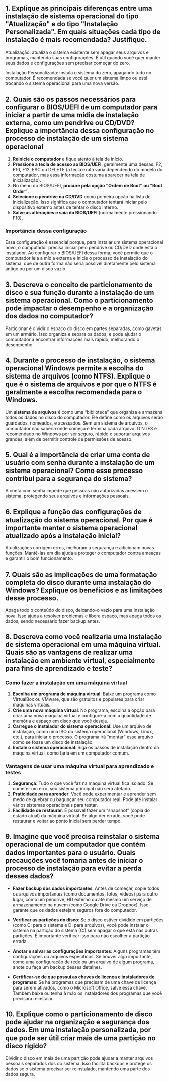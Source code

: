 ## 1. **Explique as principais diferenças entre uma instalação de sistema operacional do tipo "Atualização" e do tipo "Instalação Personalizada". Em quais situações cada tipo de instalação é mais recomendada? Justifique.**

Atualização: atualiza o sistema existente sem apagar seus arquivos e programas, mantendo suas configurações. É útil quando você quer manter seus dados e configurações sem precisar começar do zero.

Instalação Personalizada: instala o sistema do zero, apagando tudo no computador. É recomendada se você quer um sistema limpo ou está trocando o sistema operacional para uma nova versão.
## 2. **Quais são os passos necessários para configurar o BIOS/UEFI de um computador para iniciar a partir de uma mídia de instalação externa, como um pendrive ou CD/DVD? Explique a importância dessa configuração no processo de instalação de um sistema operacional**

1. **Reinicie o computador** e fique atento à tela de início.
2. **Pressione a tecla de acesso ao BIOS/UEFI**, geralmente uma dessas: F2, F10, F12, ESC ou DELETE (a tecla exata varia dependendo do modelo do computador, mas essa informação costuma aparecer na tela de inicialização).
3. No menu do BIOS/UEFI, **procure pela opção “Ordem de Boot” ou “Boot Order”**.
4. **Selecione o pendrive ou CD/DVD** como primeira opção na lista de inicialização. Isso significa que o computador tentará iniciar pelo dispositivo externo antes de tentar o disco interno.
5. **Salve as alterações e saia do BIOS/UEFI** (normalmente pressionando F10).
### Importância dessa configuração

Essa configuração é essencial porque, para instalar um sistema operacional novo, o computador precisa iniciar pelo pendrive ou CD/DVD onde está o instalador. Ao configurar o BIOS/UEFI dessa forma, você permite que o computador leia a mídia externa e inicie o processo de instalação do sistema, que de outra forma não seria possível diretamente pelo sistema antigo ou por um disco vazio.
## 3. **Descreva o conceito de particionamento de disco e sua função durante a instalação de um sistema operacional. Como o particionamento pode impactar o desempenho e a organização dos dados no computador?**

Particionar é dividir o espaço do disco em partes separadas, como gavetas em um armário. Isso organiza e separa os dados, e pode ajudar o computador a encontrar informações mais rápido, melhorando o desempenho.
## 4. **Durante o processo de instalação, o sistema operacional Windows permite a escolha do sistema de arquivos (como NTFS). Explique o que é o sistema de arquivos e por que o NTFS é geralmente a escolha recomendada para o Windows.**

Um **sistema de arquivos** é como uma “biblioteca” que organiza e armazena todos os dados no disco do computador. Ele define como os arquivos serão guardados, nomeados, e acessados. Sem um sistema de arquivos, o computador não saberia onde começa e termina cada arquivo. O NTFS é recomendado no Windows por ser seguro, rápido e suportar arquivos grandes, além de permitir controle de permissões de acesso.
## 5. **Qual é a importância de criar uma conta de usuário com senha durante a instalação de um sistema operacional? Como esse processo contribui para a segurança do sistema?**

A conta com senha impede que pessoas não autorizadas acessem o sistema, protegendo seus arquivos e informações pessoais.
## 6. **Explique a função das configurações de atualização do sistema operacional. Por que é importante manter o sistema operacional atualizado após a instalação inicial?**

Atualizações corrigem erros, melhoram a segurança e adicionam novas funções. Mantê-las em dia ajuda a proteger o computador contra ameaças e garantir o bom funcionamento.
## 7. **Quais são as implicações de uma formatação completa do disco durante uma instalação do Windows? Explique os benefícios e as limitações desse processo.**

Apaga todo o conteúdo do disco, deixando-o vazio para uma instalação nova. Isso ajuda a resolver problemas e libera espaço, mas apaga todos os dados, sendo necessário fazer backup antes.
## 8. **Descreva como você realizaria uma instalação de sistema operacional em uma máquina virtual. Quais são as vantagens de realizar uma instalação em ambiente virtual, especialmente para fins de aprendizado e teste?**

### Como fazer a instalação em uma máquina virtual

1. **Escolha um programa de máquina virtual**: Baixe um programa como VirtualBox ou VMware, que são gratuitos e populares para criar máquinas virtuais.
2. **Crie uma nova máquina virtual**: No programa, escolha a opção para criar uma nova máquina virtual e configure-a com a quantidade de memória e espaço em disco que você deseja.
3. **Carregue o instalador do sistema operacional**: Use um arquivo de instalação, como uma ISO do sistema operacional (Windows, Linux, etc.), para iniciar o processo. O programa irá “montar” esse arquivo como se fosse um disco de instalação.
4. **Instale o sistema operacional**: Siga os passos de instalação dentro da máquina virtual, como faria em um computador comum.

### Vantagens de usar uma máquina virtual para aprendizado e testes

1. **Segurança**: Tudo o que você faz na máquina virtual fica isolado. Se cometer um erro, seu sistema principal não será afetado.
2. **Praticidade para aprender**: Você pode experimentar e aprender sem medo de quebrar ou bagunçar seu computador real. Pode até instalar vários sistemas operacionais para testar.
3. **Facilidade de restaurar**: É possível fazer um “snapshot” (cópia do estado atual) da máquina virtual. Se algo der errado, você pode restaurar e voltar ao ponto inicial sem perder tempo.
## 9. **Imagine que você precisa reinstalar o sistema operacional de um computador que contém dados importantes para o usuário. Quais precauções você tomaria antes de iniciar o processo de instalação para evitar a perda desses dados?**

- **Fazer backup dos dados importantes**: Antes de começar, copie todos os arquivos importantes (como documentos, fotos, vídeos) para outro lugar, como um pendrive, HD externo ou até mesmo um serviço de armazenamento na nuvem (como Google Drive ou Dropbox). Isso garante que os dados estejam seguros fora do computador.
    
- **Verificar as partições do disco**: Se o disco estiver dividido em partições (como C: para o sistema e D: para arquivos), você pode instalar o sistema na partição do sistema (C:) sem apagar o que está nas outras partições. É importante verificar isso para não escolher a partição errada.
    
- **Anotar e salvar as configurações importantes**: Alguns programas têm configurações ou arquivos específicos. Se houver algo importante, como uma configuração de rede ou um arquivo de algum programa, anote ou faça um backup desses detalhes.
    
- **Certificar-se de que possui as chaves de licença e instaladores de programas**: Se há programas que precisam de uma chave de licença para serem ativados, como o Microsoft Office, salve essa chave. Também baixe ou tenha à mão os instaladores dos programas que você precisará reinstalar.
## 10. **Explique como o particionamento de disco pode ajudar na organização e segurança dos dados. Em uma instalação personalizada, por que pode ser útil criar mais de uma partição no disco rígido?**

Dividir o disco em mais de uma partição pode ajudar a manter arquivos pessoais separados dos do sistema. Isso facilita backups e protege os dados se o sistema precisar ser reinstalado, mantendo uma parte dos dados segura.